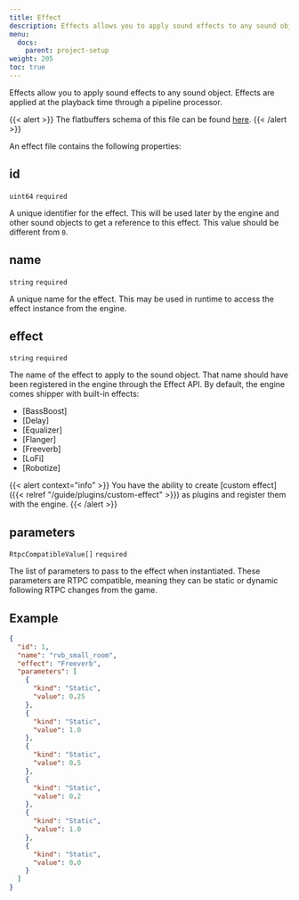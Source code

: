 ```yaml
---
title: Effect
description: Effects allows you to apply sound effects to any sound object. Effects are applied at the playback time through a pipeline processor.
menu:
  docs:
    parent: project-setup
weight: 205
toc: true
---
```


Effects allow you to apply sound effects to any sound object. Effects are applied at the playback time through a pipeline processor.

{{< alert >}}
The flatbuffers schema of this file can be found [here](https://github.com/AmplitudeAudio/sdk/blob/main/schemas/effect_definition.fbs).
{{< /alert >}}

An effect file contains the following properties:

## id

`uint64` `required`

A unique identifier for the effect. This will be used later by the engine and other sound objects to get a reference to this effect. This value should be different from `0`.

## name

`string` `required`

A unique name for the effect. This may be used in runtime to access the effect instance from the engine.

## effect

`string` `required`

The name of the effect to apply to the sound object. That name should have been registered in the engine through the Effect API. By default, the engine comes shipper with built-in effects:

- [BassBoost]
- [Delay]
- [Equalizer]
- [Flanger]
- [Freeverb]
- [LoFi]
- [Robotize]

{{< alert context="info" >}}
You have the ability to create [custom effect]({{< relref "/guide/plugins/custom-effect" >}}) as plugins and register them with the engine.
{{< /alert >}}

## parameters

`RtpcCompatibleValue[]` `required`

The list of parameters to pass to the effect when instantiated. These parameters are RTPC compatible, meaning they can be static or dynamic following RTPC changes from the game.

## Example

```json {title="small_room.reverb.json"}
{
  "id": 1,
  "name": "rvb_small_room",
  "effect": "Freeverb",
  "parameters": [
    {
      "kind": "Static",
      "value": 0.25
    },
    {
      "kind": "Static",
      "value": 1.0
    },
    {
      "kind": "Static",
      "value": 0.5
    },
    {
      "kind": "Static",
      "value": 0.2
    },
    {
      "kind": "Static",
      "value": 1.0
    },
    {
      "kind": "Static",
      "value": 0.0
    }
  ]
}
```
